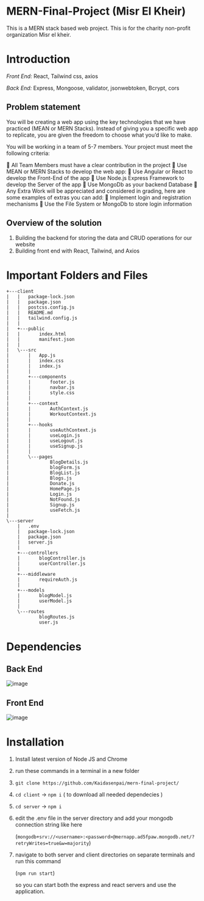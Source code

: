 # MERN-Final-Project (Misr El Kheir)
This is a MERN stack based web project. This is for the charity non-profit organization Misr el kheir.

# Introduction

*Front End:* React, Tailwind css, axios

*Back End:* Express, Mongoose, validator, jsonwebtoken, Bcrypt, cors


## Problem statement

You will be creating a web app using the key technologies that we have practiced (MEAN or MERN
Stacks). Instead of giving you a specific web app to replicate, you are given the freedom to choose what
you’d like to make.

You will be working in a team of 5-7 members. Your project must meet the following criteria:

    All Team Members must have a clear contribution in the project
    Use MEAN or MERN Stacks to develop the web app:
    Use Angular or React to develop the Front-End of the app
    Use Node.js Express Framework to develop the Server of the app
    Use MongoDb as your backend Database
    Any Extra Work will be appreciated and considered in grading, here are some examples of extras
   you can add:
       Implement login and registration mechanisms
       Use the File System or MongoDb to store login information


## Overview of the solution

1. Building the backend for storing the data and CRUD operations for our website
2. Building front end with React, Tailwind, and Axios


# Important Folders and Files

```
+---client
|   |   package-lock.json
|   |   package.json
|   |   postcss.config.js
|   |   README.md
|   |   tailwind.config.js
|   |
|   +---public
|   |       index.html
|   |       manifest.json
|   |
|   \---src
|       |   App.js
|       |   index.css
|       |   index.js
|       |
|       +---components
|       |       footer.js
|       |       navbar.js
|       |       style.css
|       |
|       +---context
|       |       AuthContext.js
|       |       WorkoutContext.js
|       |
|       +---hooks
|       |       useAuthContext.js
|       |       useLogin.js
|       |       useLogout.js
|       |       useSignup.js
|       |
|       \---pages
|               BlogDetails.js
|               blogForm.js
|               BlogList.js
|               Blogs.js
|               Donate.js
|               HomePage.js
|               Login.js
|               NotFound.js
|               Signup.js
|               useFetch.js
|
\---server
    |   .env
    |   package-lock.json
    |   package.json
    |   server.js
    |
    +---controllers
    |       blogController.js
    |       userController.js
    |
    +---middleware
    |       requireAuth.js
    |
    +---models
    |       blogModel.js
    |       userModel.js
    |
    \---routes
            blogRoutes.js
            user.js
```

# Dependencies

## Back End
![image](https://user-images.githubusercontent.com/120793565/210652909-c2ebb943-2048-48f5-b35e-af2fd24fb287.png)

## Front End
![image](https://user-images.githubusercontent.com/120793565/210652982-313c09b3-2a32-4428-9c4c-9f558497c6cc.png)



# Installation

1. Install latest version of Node JS and Chrome
2. run these commands in a terminal in a new folder
3. `git clone https://github.com/Kaidasenpai/mern-final-project/ `
4. `cd client` -> `npm i` ( to download all needed dependecies )
5. `cd server` -> `npm i` 
6. edit the .env file in the server directory and add your mongodb connection string  like here 

   (` mongodb+srv://<username>:<password>@mernapp.ad5fpaw.mongodb.net/?retryWrites=true&w=majority `)

7. navigate to both server and client directories on separate terminals and run this command 

   (`npm run start`)

   so you can start both the express and react servers and use the application.


